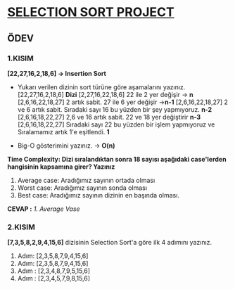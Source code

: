 # [SELECTION SORT PROJECT](https://academy.patika.dev/tr/courses/veri-yapilari-ve-algoritmalar/insertion-sort-proje)

## ÖDEV

### 1.KISIM
**[22,27,16,2,18,6] -> Insertion Sort**

* Yukarı verilen dizinin sort türüne göre aşamalarını yazınız.
    [22,27,16,2,18,6] **Dizi**
    [2,27,16,22,18,6] 22 ile 2 yer değişir -> **n**
    [2,6,16,22,18,27] 2 artık sabit. 27 ile 6 yer değişir ->**n-1**
    [2,6,16,22,18,27] 2 ve 6 artık sabit. Sıradaki sayı 16 bu yüzden bir şey yapmıyoruz. **n-2**
    [2,6,16,18,22,27] 2,6 ve 16 artık sabit. 22 ve 18 yer değiştirir **n-3**
    [2,6,16,18,22,27] Sıradaki sayı 22 bu yüzden bir işlem yapmıyoruz ve Sıralamamız artık 1'e eşitlendi. **1**

* Big-O gösterimini yazınız. -> **O(n)**

**Time Complexity: Dizi sıralandıktan sonra 18 sayısı aşağıdaki case'lerden hangisinin kapsamına girer? Yazınız**

1. Average case: Aradığımız sayının ortada olması
2. Worst case: Aradığımız sayının sonda olması
3. Best case: Aradığımız sayının dizinin en başında olması.

**CEVAP :**  *1. Average Vase*

### 2.KISIM
**[7,3,5,8,2,9,4,15,6]** dizisinin Selection Sort'a göre ilk 4 adımını yazınız.
1. Adım: [2,3,5,8,7,9,4,15,6]
2. Adım: [2,3,5,8,7,9,4,15,6]
3. Adım : [2,3,4,8,7,9,5,15,6]
4. Adım : [2,3,4,5,7,9,8,15,6]